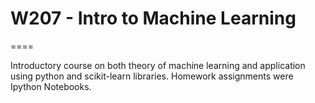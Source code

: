 # W207 - Intro to Machine Learning
====

Introductory course on both theory of machine learning and application using python and scikit-learn libraries. Homework assignments were Ipython Notebooks.
